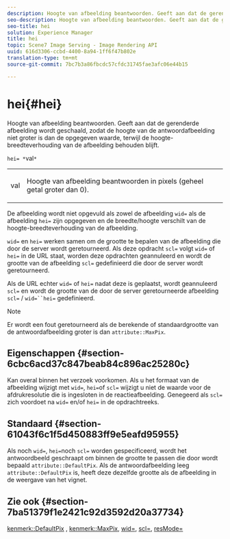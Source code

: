 ```yaml
---
description: Hoogte van afbeelding beantwoorden. Geeft aan dat de gerenderde afbeelding wordt geschaald, zodat de hoogte van de antwoordafbeelding niet groter is dan de opgegeven waarde, terwijl de hoogte-breedteverhouding van de afbeelding behouden blijft.
seo-description: Hoogte van afbeelding beantwoorden. Geeft aan dat de gerenderde afbeelding wordt geschaald, zodat de hoogte van de antwoordafbeelding niet groter is dan de opgegeven waarde, terwijl de hoogte-breedteverhouding van de afbeelding behouden blijft.
seo-title: hei
solution: Experience Manager
title: hei
topic: Scene7 Image Serving - Image Rendering API
uuid: 616d3306-ccbd-4400-8a94-1ff6f47b802e
translation-type: tm+mt
source-git-commit: 7bc7b3a86fbcdc57cfdc31745fae3afc06e44b15

---
```



# hei{#hei}

Hoogte van afbeelding beantwoorden. Geeft aan dat de gerenderde afbeelding wordt geschaald, zodat de hoogte van de antwoordafbeelding niet groter is dan de opgegeven waarde, terwijl de hoogte-breedteverhouding van de afbeelding behouden blijft.

`hei= *`val`*`

<table id="simpletable_C3A31CA539DC4D9F8BE50290D1AFA5CA"> 
 <tr class="strow"> 
  <td class="stentry"> <p><span class="codeph"> <span class="varname"> val</span></span> </p></td> 
  <td class="stentry"> <p>Hoogte van afbeelding beantwoorden in pixels (geheel getal groter dan 0). </p></td> 
 </tr> 
</table>

De afbeelding wordt niet opgevuld als zowel de afbeelding `wid=` als de afbeelding `hei=` zijn opgegeven en de breedte/hoogte verschilt van de hoogte-breedteverhouding van de afbeelding.

`wid=` en `hei=` werken samen om de grootte te bepalen van de afbeelding die door de server wordt geretourneerd. Als deze opdracht `scl=` volgt `wid=` of `hei=` in de URL staat, worden deze opdrachten geannuleerd en wordt de grootte van de afbeelding `scl=` gedefinieerd die door de server wordt geretourneerd.

Als de URL echter `wid=` of `hei=` nadat deze is geplaatst, wordt geannuleerd `scl=` en wordt de grootte van de door de server geretourneerde afbeelding `scl=` / `wid=``hei=` gedefinieerd.

>[!NOTE]
>
>Er wordt een fout geretourneerd als de berekende of standaardgrootte van de antwoordafbeelding groter is dan `attribute::MaxPix`.

## Eigenschappen {#section-6cbc6acd37c847beab84c896ac25280c}

Kan overal binnen het verzoek voorkomen. Als u het formaat van de afbeelding wijzigt met `wid=`, `hei=`of `scl=` wijzigt u niet de waarde voor de afdrukresolutie die is ingesloten in de reactieafbeelding. Genegeerd als `scl=` zich voordoet na `wid=` en/of `hei=` in de opdrachtreeks.

## Standaard {#section-61043f6c1f5d450883ff9e5eafd95955}

Als noch `wid=`, `hei=`noch `scl=` worden gespecificeerd, wordt het antwoordbeeld geschraapt om binnen de grootte te passen die door wordt bepaald `attribute::DefaultPix`. Als de antwoordafbeelding leeg `attribute::DefaultPix` is, heeft deze dezelfde grootte als de afbeelding in de weergave van het vignet.

## Zie ook {#section-7ba51379f1e2421c92d3592d20a37734}

[kenmerk::DefaultPix](../../../../../ir-api/material-cat/image-rendering-api-ref/c-ir-material-catalog/c-ir-attributes-reference/r-ir-defaultpix.md#reference-102c98f9b5d24d2aaaeb756653fb0e6f) , [kenmerk::MaxPix](../../../../../ir-api/material-cat/image-rendering-api-ref/c-ir-material-catalog/c-ir-attributes-reference/r-ir-maxpix.md#reference-569f186bbc2840a6bd3cffa8ff3e7657), [wid=](../../../../../ir-api/http-protocol/image-rendering-api-ref/c-ir-http-protocol-ref/c-ir-http-protocol-command-reference/r-ir-wid.md#reference-b7e691b0624941168c94b2749ae233ec), [scl=](../../../../../ir-api/http-protocol/image-rendering-api-ref/c-ir-http-protocol-ref/c-ir-http-protocol-command-reference/r-ir-scl.md#reference-b14b51a6cbe34f0bba42880540592f29), [resMode=](../../../../../ir-api/http-protocol/image-rendering-api-ref/c-ir-http-protocol-ref/c-ir-http-protocol-command-reference/r-ir-http-resmode.md#reference-851a5b636f8948cfb11456c9b7dab0d3)
